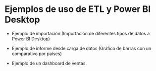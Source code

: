 # Ejemplos de uso de ETL y Power BI Desktop

- Ejemplo de importación (Importación de diferentes tipos de datos a Power BI Desktop)

- Ejemplo de informe desde carga de datos (Gráfico de barras con un comparativo por países)

- Ejemplo de un dashboard de ventas.